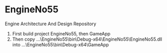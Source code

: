 # EngineNo55
Engine Architecture And Design Repository

1. First build project EngineNo55, then GameApp
2. Then copy ...\EngineNo55\bin\Debug-x64\EngineNo55\EngineNo55.dll into ...\EngineNo55\bin\Debug-x64\GameApp